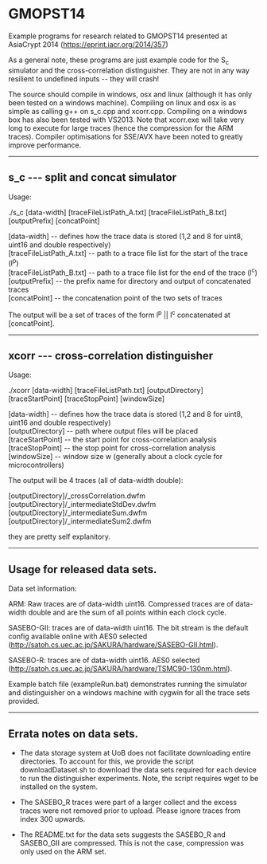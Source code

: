 GMOPST14
========

Example programs for research related to GMOPST14 presented at AsiaCrypt 2014 
(https://eprint.iacr.org/2014/357)

As a general note, these programs are just example code for the S<sub>c</sub>
simulator and the cross-correlation distinguisher. They are not in any way
resilient to undefined inputs -- they will crash!

The source should compile in windows, osx and linux (although it has only
been tested on a windows machine). Compiling on linux and osx is as simple as
calling g++ on s_c.cpp and xcorr.cpp. Compiling on a windows box has also
been tested with VS2013. Note that xcorr.exe will take very long to execute
for large traces (hence the compression for the ARM traces). Compiler
optimisations for SSE/AVX have been noted to greatly improve performance.

-------------------------------------------------------------------------------
s_c --- split and concat simulator
-------------------------------------------------------------------------------

Usage:

./s_c [data-width] [traceFileListPath_A.txt] [traceFileListPath_B.txt] [outputPrefix] [concatPoint]

[data-width]                -- defines how the trace data is stored (1,2 and 8 for uint8, uint16 and double respectively)  
[traceFileListPath_A.txt]   -- path to a trace file list for the start of the trace (l<sup>p</sup>)  
[traceFileListPath_B.txt]   -- path to a trace file list for the end of the trace (l<sup>c</sup>)  
[outputPrefix]              -- the prefix name for directory and output of concatenated traces  
[concatPoint]               -- the concatenation point of the two sets of traces

The output will be a set of traces of the form l<sup>p</sup> || l<sup>c</sup> concatenated at
[concatPoint].

-------------------------------------------------------------------------------
xcorr --- cross-correlation distinguisher
-------------------------------------------------------------------------------

Usage:

./xcorr [data-width] [traceFileListPath.txt] [outputDirectory] [traceStartPoint] [traceStopPoint] [windowSize]

[data-width]        -- defines how the trace data is stored (1,2 and 8 for uint8, uint16 and double respectively)  
[outputDirectory]   -- path where output files will be placed  
[traceStartPoint]   -- the start point for cross-correlation analysis  
[traceStopPoint]    -- the stop point for cross-correlation analysis  
[windowSize]        -- window size w (generally about a clock cycle for microcontrollers)

The output will be 4 traces (all of data-width double):

[outputDirectory]/_crossCorrelation.dwfm  
[outputDirectory]/_intermediateStdDev.dwfm  
[outputDirectory]/_intermediateSum.dwfm  
[outputDirectory]/_intermediateSum2.dwfm  

they are pretty self explanitory.

-------------------------------------------------------------------------------
Usage for released data sets.
-------------------------------------------------------------------------------

Data set information:

ARM: Raw traces are of data-width uint16. Compressed traces are of data-width 
double and are the sum of all points within each clock cycle. 

SASEBO-GII: traces are of data-width uint16. The bit stream is the default
config available online with AES0 selected 
(http://satoh.cs.uec.ac.jp/SAKURA/hardware/SASEBO-GII.html).

SASEBO-R: traces are of data-width uint16. AES0 selected 
(http://satoh.cs.uec.ac.jp/SAKURA/hardware/TSMC90-130nm.html).

Example batch file (exampleRun.bat) demonstrates running the simulator and 
distinguisher on a windows machine with cygwin for all the trace sets provided.

-------------------------------------------------------------------------------
Errata notes on data sets.
-------------------------------------------------------------------------------

- The data storage system at UoB does not facilitate downloading entire
directories. To account for this, we provide the script downloadDataset.sh to
download the data sets required for each device to run the distinguisher
experiments. Note, the script requires wget to be installed on the system.

- The SASEBO_R traces were part of a larger collect and the excess traces
were not removed prior to upload. Please ignore traces from index 300 upwards.

- The README.txt for the data sets suggests the SASEBO_R and SASEBO_GII are 
compressed. This is not the case, compression was only used on the ARM set.



